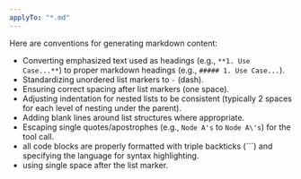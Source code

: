 ```yaml
---
applyTo: "*.md"
---
```


Here are conventions for generating markdown content:

- Converting emphasized text used as headings (e.g., `**1. Use Case...**`) to proper markdown headings (e.g., `##### 1. Use Case...`).
- Standardizing unordered list markers to `-` (dash).
- Ensuring correct spacing after list markers (one space).
- Adjusting indentation for nested lists to be consistent (typically 2 spaces for each level of nesting under the parent).
- Adding blank lines around list structures where appropriate.
- Escaping single quotes/apostrophes (e.g., `Node A's` to `Node A\'s`) for the tool call.
- all code blocks are properly formatted with triple backticks (```) and specifying the language for syntax highlighting.
- using single space after the list marker.
